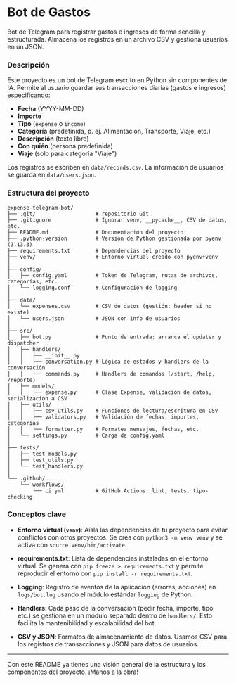 # Bot de Gastos

Bot de Telegram para registrar gastos e ingresos de forma sencilla y estructurada. Almacena los registros en un archivo CSV y gestiona usuarios en un JSON.

### Descripción

Este proyecto es un bot de Telegram escrito en Python sin componentes de IA. Permite al usuario guardar sus transacciones diarias (gastos e ingresos) especificando:

* **Fecha** (YYYY-MM-DD)
* **Importe**
* **Tipo** (`expense` o `income`)
* **Categoría** (predefinida, p. ej. Alimentación, Transporte, Viaje, etc.)
* **Descripción** (texto libre)
* **Con quién** (persona predefinida)
* **Viaje** (solo para categoría "Viaje")

Los registros se escriben en `data/records.csv`. La información de usuarios se guarda en `data/users.json`.

### Estructura del proyecto

```
expense-telegram-bot/
├── .git/                   # repositorio Git
├── .gitignore              # Ignorar venv, __pycache__, CSV de datos, etc.
├── README.md               # Documentación del proyecto
├── .python-version         # Versión de Python gestionada por pyenv (3.13.3)
├── requirements.txt        # Dependencias del proyecto
├── venv/                   # Entorno virtual creado con pyenv+venv
│
├── config/
│   ├── config.yaml         # Token de Telegram, rutas de archivos, categorías, etc.
│   └── logging.conf        # Configuración de logging
│
├── data/
│   └── expenses.csv        # CSV de datos (gestión: header si no existe)
│   └── users.json          # JSON con info de usuarios
│
├── src/
│   ├── bot.py              # Punto de entrada: arranca el updater y dispatcher
│   ├── handlers/
│   │   ├── __init__.py
│   │   ├── conversation.py # Lógica de estados y handlers de la conversación
│   │   └── commands.py     # Handlers de comandos (/start, /help, /reporte)
│   ├── models/
│   │   └── expense.py      # Clase Expense, validación de datos, serialización a CSV
│   ├── utils/
│   │   ├── csv_utils.py    # Funciones de lectura/escritura en CSV
│   │   ├── validators.py   # Validación de fechas, importes, categorías
│   │   └── formatter.py    # Formatea mensajes, fechas, etc.
│   └── settings.py         # Carga de config.yaml
│
├── tests/
│   ├── test_models.py
│   ├── test_utils.py
│   └── test_handlers.py
│
└── .github/
    └── workflows/
        └── ci.yml          # GitHub Actions: lint, tests, tipo-checking

```


### Conceptos clave

* **Entorno virtual (`venv`)**: Aísla las dependencias de tu proyecto para evitar conflictos con otros proyectos. Se crea con `python3 -m venv venv` y se activa con `source venv/bin/activate`.

* **requirements.txt**: Lista de dependencias instaladas en el entorno virtual. Se genera con `pip freeze > requirements.txt` y permite reproducir el entorno con `pip install -r requirements.txt`.

* **Logging**: Registro de eventos de la aplicación (errores, acciones) en `logs/bot.log` usando el módulo estándar `logging` de Python.

* **Handlers**: Cada paso de la conversación (pedir fecha, importe, tipo, etc.) se gestiona en un módulo separado dentro de `handlers/`. Esto facilita la mantenibilidad y escalabilidad del bot.

* **CSV y JSON**: Formatos de almacenamiento de datos. Usamos CSV para los registros de transacciones y JSON para datos de usuarios.

---

Con este README ya tienes una visión general de la estructura y los componentes del proyecto. ¡Manos a la obra!
